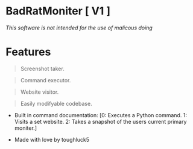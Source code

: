 # BadRatMoniter [ V1 ] 
_This software is not intended for the use of malicous doing_

# Features 

> Screenshot taker.

> Command executor.

> Website visitor.

> Easily modifyable codebase.

- Built in command documentation: [0: Executes a Python command. 1: Visits a set website. 2: Takes a snapshot of the users current primary moniter.]

- Made with love by toughluck5
